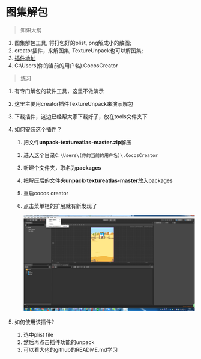 # 图集解包

> 知识大纲
1. 图集解包工具, 将打包好的plist, png解成小的散图;
2. creator插件，来解图集, TextureUnpack也可以解图集;
3. [插件地址](https://github.com/zilongshanren/unpack-textureatlas)
4. C:\Users\(你的当前的用户名)\.CocosCreator

> 练习
1. 有专门解包的软件工具，这里不做演示
2. 这里主要用creator插件TextureUnpack来演示解包
3. 下载插件，这边已经帮大家下载好了，放在tools文件夹下
4. 如何安装这个插件？
    1. 把文件**unpack-textureatlas-master.zip**解压
    2. 进入这个目录`C:\Users\(你的当前的用户名)\.CocosCreator`
    3. 新建个文件夹，取名为**packages**
    4. 把解压后的文件夹**unpack-textureatlas-master**放入packages
    5. 重启cocos creator
    6. 点击菜单栏的扩展就有新发现了
    
        ![](./images/安装插件.jpg)
   
5. 如何使用该插件?
    1. 选中plist file
    2. 然后再点击插件功能的unpack 
    3. 可以看大佬的github的README.md学习        